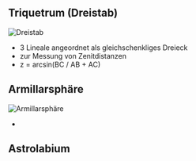 ## Triquetrum (Dreistab)

![Dreistab](https://upload.wikimedia.org/wikipedia/commons/3/3f/Dreistab_00.jpg)

* 3 Lineale angeordnet als gleichschenkliges Dreieck
* zur Messung von Zenitdistanzen
* z = arcsin(BC / AB + AC)

## Armillarsphäre

![Armillarsphäre](https://external-content.duckduckgo.com/iu/?u=http%3A%2F%2Fwww.2mecs.de%2Fwp%2Fwp-content%2Fuploads%2F2011%2F01%2FArmillarsphaere-Santucci-02.jpg&f=1&nofb=1)

* 

## Astrolabium
